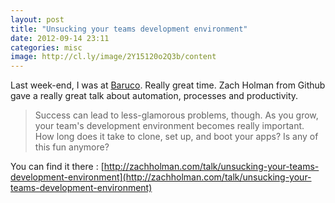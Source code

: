 ```yaml
---
layout: post
title: "Unsucking your teams development environment"
date: 2012-09-14 23:11
categories: misc
image: http://cl.ly/image/2Y15120o2Q3b/content
---
```

Last week-end, I was at [Baruco](http://baruco.org). Really great time.
Zach Holman from Github gave a really great talk about automation, processes and productivity.


> Success can lead to less-glamorous problems, though.
> As you grow, your team's development environment becomes really important.
> How long does it take to clone, set up, and boot your apps?
> Is any of this fun anymore?

You can find it there : [http://zachholman.com/talk/unsucking-your-teams-development-environment](http://zachholman.com/talk/unsucking-your-teams-development-environment)
